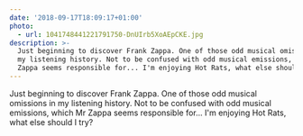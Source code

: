 ```yaml
---
date: '2018-09-17T18:09:17+01:00'
photo:
  - url: 1041748441221791750-DnUIrb5XoAEpCKE.jpg
description: >-
  Just beginning to discover Frank Zappa. One of those odd musical omissions in
  my listening history. Not to be confused with odd musical emissions, which Mr
  Zappa seems responsible for... I'm enjoying Hot Rats, what else should I try?
---
```

Just beginning to discover Frank Zappa. One of those odd musical omissions in my listening history. Not to be confused with odd musical emissions, which Mr Zappa seems responsible for... I'm enjoying Hot Rats, what else should I try? 
